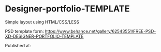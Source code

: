 # Designer-portfolio-TEMPLATE

Simple layout using HTML/CSS/LESS

PSD template form: https://www.behance.net/gallery/62543551/FREE-PSD-XD-DESIGNER-PORTFOLIO-TEMPLATE

Published at:
